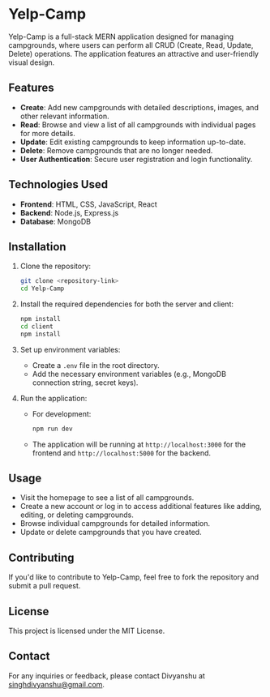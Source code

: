 # Yelp-Camp

Yelp-Camp is a full-stack MERN application designed for managing campgrounds, where users can perform all CRUD (Create, Read, Update, Delete) operations. The application features an attractive and user-friendly visual design.

## Features

- **Create**: Add new campgrounds with detailed descriptions, images, and other relevant information.
- **Read**: Browse and view a list of all campgrounds with individual pages for more details.
- **Update**: Edit existing campgrounds to keep information up-to-date.
- **Delete**: Remove campgrounds that are no longer needed.
- **User Authentication**: Secure user registration and login functionality.

## Technologies Used

- **Frontend**: HTML, CSS, JavaScript, React
- **Backend**: Node.js, Express.js
- **Database**: MongoDB

## Installation

1. Clone the repository:

    ```bash
    git clone <repository-link>
    cd Yelp-Camp
    ```

2. Install the required dependencies for both the server and client:

    ```bash
    npm install
    cd client
    npm install
    ```

3. Set up environment variables:

    - Create a `.env` file in the root directory.
    - Add the necessary environment variables (e.g., MongoDB connection string, secret keys).

4. Run the application:

    - For development:

      ```bash
      npm run dev
      ```

    - The application will be running at `http://localhost:3000` for the frontend and `http://localhost:5000` for the backend.

## Usage

- Visit the homepage to see a list of all campgrounds.
- Create a new account or log in to access additional features like adding, editing, or deleting campgrounds.
- Browse individual campgrounds for detailed information.
- Update or delete campgrounds that you have created.

## Contributing

If you'd like to contribute to Yelp-Camp, feel free to fork the repository and submit a pull request.

## License

This project is licensed under the MIT License.

## Contact

For any inquiries or feedback, please contact Divyanshu at singhdivyanshu@gmail.com.
